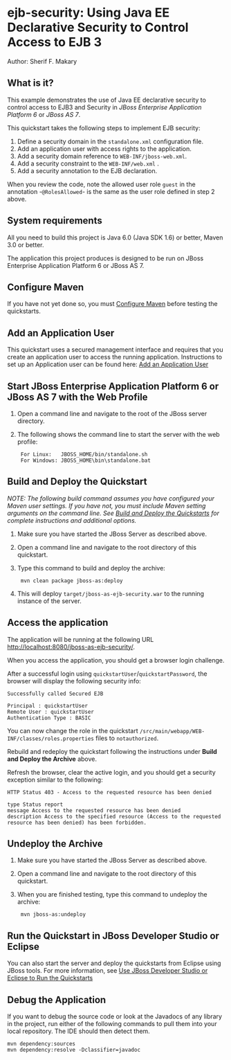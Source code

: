 ejb-security:  Using Java EE Declarative Security to Control Access to EJB 3
====================
Author: Sherif F. Makary


What is it?
-----------

This example demonstrates the use of Java EE declarative security to control access to EJB3 and Security in *JBoss Enterprise Application Platform 6* or *JBoss AS 7*.

This quickstart takes the following steps to implement EJB security:

1. Define a security domain in the `standalone.xml` configuration file.
2. Add an application user with access rights to the application.
3. Add a security domain reference to `WEB-INF/jboss-web.xml`.
4. Add a security constraint to the `WEB-INF/web.xml` .
5. Add a security annotation to the EJB declaration.

When you review the code, note the allowed user role `guest` in the annotation -`@RolesAllowed`- is the same as the user role defined in step 2 above.

System requirements
-------------------

All you need to build this project is Java 6.0 (Java SDK 1.6) or better, Maven 3.0 or better.

The application this project produces is designed to be run on JBoss Enterprise Application Platform 6 or JBoss AS 7. 


Configure Maven
---------------

If you have not yet done so, you must [Configure Maven](../README.html/#mavenconfiguration) before testing the quickstarts.


Add an Application User
---------------

This quickstart uses a secured management interface and requires that you create an application user to access the running application. Instructions to set up an Application user can be found here:  [Add an Application User](../README.html/#addapplicationuser)


Start JBoss Enterprise Application Platform 6 or JBoss AS 7 with the Web Profile
-------------------------

1. Open a command line and navigate to the root of the JBoss server directory.
2. The following shows the command line to start the server with the web profile:

        For Linux:   JBOSS_HOME/bin/standalone.sh
        For Windows: JBOSS_HOME\bin\standalone.bat


Build and Deploy the Quickstart
-------------------------

_NOTE: The following build command assumes you have configured your Maven user settings. If you have not, you must include Maven setting arguments on the command line. See [Build and Deploy the Quickstarts](../README.html/#buildanddeploy) for complete instructions and additional options._

1. Make sure you have started the JBoss Server as described above.
2. Open a command line and navigate to the root directory of this quickstart.
3. Type this command to build and deploy the archive:

        mvn clean package jboss-as:deploy

4. This will deploy `target/jboss-as-ejb-security.war` to the running instance of the server.


Access the application 
---------------------

The application will be running at the following URL <http://localhost:8080/jboss-as-ejb-security/>.

When you access the application, you should get a browser login challenge.

After a successful login using `quickstartUser`/`quickstartPassword`, the browser will display the following security info:

    Successfully called Secured EJB

    Principal : quickstartUser
    Remote User : quickstartUser
    Authentication Type : BASIC

You can now change the role in the quickstart `/src/main/webapp/WEB-INF/classes/roles.properties` files to `notauthorized`. 

Rebuild and redeploy the quickstart following the instructions under **Build and Deploy the Archive** above.

Refresh the browser, clear the active login, and you should get a security exception similar to the following: 

    HTTP Status 403 - Access to the requested resource has been denied

    type Status report
    message Access to the requested resource has been denied
    description Access to the specified resource (Access to the requested resource has been denied) has been forbidden.


Undeploy the Archive
--------------------

1. Make sure you have started the JBoss Server as described above.
2. Open a command line and navigate to the root directory of this quickstart.
3. When you are finished testing, type this command to undeploy the archive:

        mvn jboss-as:undeploy


Run the Quickstart in JBoss Developer Studio or Eclipse
-------------------------------------
You can also start the server and deploy the quickstarts from Eclipse using JBoss tools. For more information, see [Use JBoss Developer Studio or Eclipse to Run the Quickstarts](../README.html/#useeclipse) 


Debug the Application
------------------------------------

If you want to debug the source code or look at the Javadocs of any library in the project, run either of the following commands to pull them into your local repository. The IDE should then detect them.

    mvn dependency:sources
    mvn dependency:resolve -Dclassifier=javadoc
